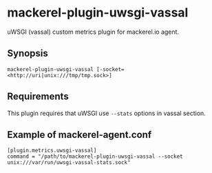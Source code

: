 mackerel-plugin-uwsgi-vassal
=====================

uWSGI (vassal) custom metrics plugin for mackerel.io agent.

## Synopsis

```shell
mackerel-plugin-uwsgi-vassal [-socket=<http://uri|unix:///tmp/tmp.sock>]
```

## Requirements

This plugin requires that uWSGI use `--stats` options in vassal section.

## Example of mackerel-agent.conf

```
[plugin.metrics.uwsgi-vassal]
command = "/path/to/mackerel-plugin-uwsgi-vassal --socket unix:///var/run/uwsgi-vassal-stats.sock"
```
